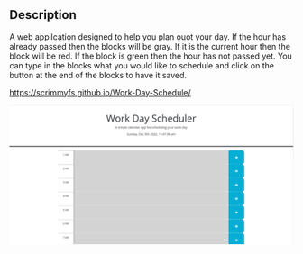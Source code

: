 # <Your-Project-Title>

## Description

A web appilcation designed to help you plan ouot your day. If the hour has already passed then the blocks will be gray. If it is the current hour then the block will be red. If the block is green then the hour has not passed yet. You can type in the blocks what you would like to schedule and click on the button at the end of the blocks to have it saved.

https://scrimmyfs.github.io/Work-Day-Schedule/

![Screenshot of website](./Develop/images/Screenshot%202022-12-11%20115027.png)


